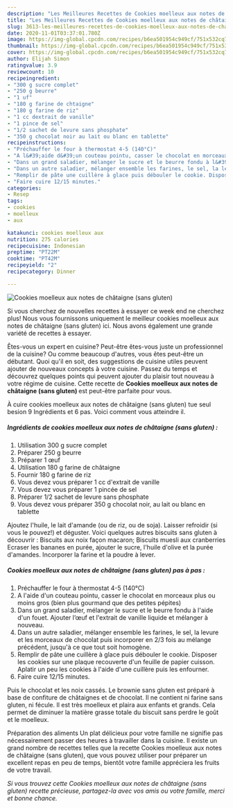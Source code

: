 ```yaml
---
description: "Les Meilleures Recettes de Cookies moelleux aux notes de châtaigne (sans gluten)"
title: "Les Meilleures Recettes de Cookies moelleux aux notes de châtaigne (sans gluten)"
slug: 3613-les-meilleures-recettes-de-cookies-moelleux-aux-notes-de-chataigne-sans-gluten
date: 2020-11-01T03:37:01.780Z
image: https://img-global.cpcdn.com/recipes/b6ea501954c949cf/751x532cq70/cookies-moelleux-aux-notes-de-chataigne-sans-gluten-photo-principale-de-la-recette.jpg
thumbnail: https://img-global.cpcdn.com/recipes/b6ea501954c949cf/751x532cq70/cookies-moelleux-aux-notes-de-chataigne-sans-gluten-photo-principale-de-la-recette.jpg
cover: https://img-global.cpcdn.com/recipes/b6ea501954c949cf/751x532cq70/cookies-moelleux-aux-notes-de-chataigne-sans-gluten-photo-principale-de-la-recette.jpg
author: Elijah Simon
ratingvalue: 3.9
reviewcount: 10
recipeingredient:
- "300 g sucre complet"
- "250 g beurre"
- "1 uf"
- "180 g farine de chtaigne"
- "180 g farine de riz"
- "1 cc dextrait de vanille"
- "1 pince de sel"
- "1/2 sachet de levure sans phosphate"
- "350 g chocolat noir au lait ou blanc en tablette"
recipeinstructions:
- "Préchauffer le four à thermostat 4-5 (140°C)"
- "A l&#39;aide d&#39;un couteau pointu, casser le chocolat en morceaux plus ou moins gros (bien plus gourmand que des petites pépites)"
- "Dans un grand saladier, mélanger le sucre et le beurre fondu à l&#39;aide d&#39;un fouet. Ajouter l’œuf et l&#39;extrait de vanille liquide et mélanger à nouveau."
- "Dans un autre saladier, mélanger ensemble les farines, le sel, la levure et les morceaux de chocolat puis incorporer en 2/3 fois au mélange précédent, jusqu&#39;à ce que tout soit homogène."
- "Remplir de pâte une cuillère à glace puis débouler le cookie. Disposer les cookies sur une plaque recouverte d&#39;un feuille de papier cuisson. Aplatir un peu les cookies à l&#39;aide d&#39;une cuillère puis les enfourner."
- "Faire cuire 12/15 minutes."
categories:
- Resep
tags:
- cookies
- moelleux
- aux

katakunci: cookies moelleux aux 
nutrition: 275 calories
recipecuisine: Indonesian
preptime: "PT22M"
cooktime: "PT42M"
recipeyield: "2"
recipecategory: Dinner

---
```



![Cookies moelleux aux notes de châtaigne (sans gluten)](https://img-global.cpcdn.com/recipes/b6ea501954c949cf/751x532cq70/cookies-moelleux-aux-notes-de-chataigne-sans-gluten-photo-principale-de-la-recette.jpg)

Si vous cherchez de nouvelles recettes à essayer ce week end ne cherchez plus! Nous vous fournissons uniquement le meilleur cookies moelleux aux notes de châtaigne (sans gluten) ici. Nous avons également une grande variété de recettes à essayer.

Êtes-vous un expert en cuisine? Peut-être êtes-vous juste un professionnel de la cuisine? Ou comme beaucoup d'autres, vous êtes peut-être un débutant. Quoi qu'il en soit, des suggestions de cuisine utiles peuvent ajouter de nouveaux concepts à votre cuisine. Passez du temps et découvrez quelques points qui peuvent ajouter du plaisir tout nouveau à votre régime de cuisine. Cette recette de <strong> Cookies moelleux aux notes de châtaigne (sans gluten) </strong> est peut-être parfaite pour vous.

<!--inarticleads1-->

À cuire cookies moelleux aux notes de châtaigne (sans gluten) tue seul besion 9 Ingrédients et 6 pas. Voici comment vous atteindre il.

##### Ingrédients de cookies moelleux aux notes de châtaigne (sans gluten) :

1. Utilisation 300 g sucre complet
1. Préparer 250 g beurre
1. Préparer 1 œuf
1. Utilisation 180 g farine de châtaigne
1. Fournir 180 g farine de riz
1. Vous devez vous préparer 1 cc d&#39;extrait de vanille
1. Vous devez vous préparer 1 pincée de sel
1. Préparer 1/2 sachet de levure sans phosphate
1. Vous devez vous préparer 350 g chocolat noir, au lait ou blanc en tablette


Ajoutez l&#39;huile, le lait d&#39;amande (ou de riz, ou de soja). Laisser refroidir (si vous le pouvez!) et déguster. Voici quelques autres biscuits sans gluten à découvrir : Biscuits aux noix façon macaron; Biscuits muesli aux cranberries Ecraser les bananes en purée, ajouter le sucre, l&#39;huile d&#39;olive et la purée d&#39;amandes. Incorporer la farine et la poudre à lever. 

<!--inarticleads2-->

##### Cookies moelleux aux notes de châtaigne (sans gluten) pas à pas :

1. Préchauffer le four à thermostat 4-5 (140°C)
1. A l&#39;aide d&#39;un couteau pointu, casser le chocolat en morceaux plus ou moins gros (bien plus gourmand que des petites pépites)
1. Dans un grand saladier, mélanger le sucre et le beurre fondu à l&#39;aide d&#39;un fouet. Ajouter l’œuf et l&#39;extrait de vanille liquide et mélanger à nouveau.
1. Dans un autre saladier, mélanger ensemble les farines, le sel, la levure et les morceaux de chocolat puis incorporer en 2/3 fois au mélange précédent, jusqu&#39;à ce que tout soit homogène.
1. Remplir de pâte une cuillère à glace puis débouler le cookie. Disposer les cookies sur une plaque recouverte d&#39;un feuille de papier cuisson. Aplatir un peu les cookies à l&#39;aide d&#39;une cuillère puis les enfourner.
1. Faire cuire 12/15 minutes.


Puis le chocolat et les noix cassés. Le brownie sans gluten est préparé à base de confiture de châtaignes et de chocolat. Il ne contient ni farine sans gluten, ni fécule. Il est très moelleux et plaira aux enfants et grands. Cela permet de diminuer la matière grasse totale du biscuit sans perdre le goût et le moelleux. 

<!--inarticleads1-->

<p>
Préparation des aliments Un plat délicieux pour votre famille ne signifie pas nécessairement passer des heures à travailler dans la cuisine. Il existe un grand nombre de recettes telles que la recette Cookies moelleux aux notes de châtaigne (sans gluten), que vous pouvez utiliser pour préparer un excellent repas en peu de temps, bientôt votre famille appréciera les fruits de votre travail.
</p>

<p>
<i>Si vous trouvez cette Cookies moelleux aux notes de châtaigne (sans gluten) recette précieuse, partagez-la avec vos amis ou votre famille, merci et bonne chance.</i>
</p>
